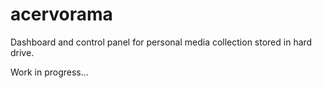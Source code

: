 # acervorama
Dashboard and control panel for personal media collection stored in hard drive.

Work in progress...
